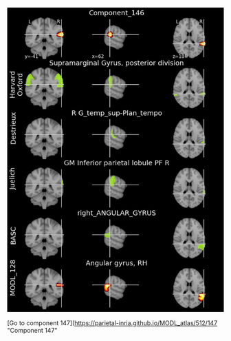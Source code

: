 


![146](preliminary/146.jpg "Component 146")

[Go to component 147](https://parietal-inria.github.io/MODL_atlas/512/147 "Component 147"